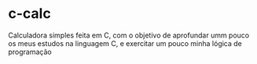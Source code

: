 # c-calc
Calculadora simples feita em C, com o objetivo de aprofundar umm pouco os meus estudos na linguagem C, e exercitar um pouco minha lógica de programação
